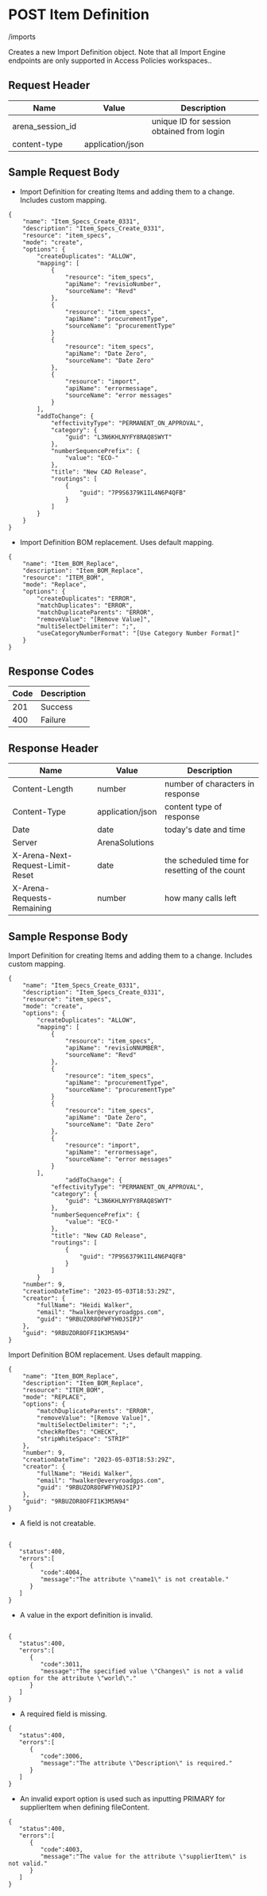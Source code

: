 # POST Item Definition
/imports

Creates a new  Import Definition object.  Note that all Import Engine endpoints are only supported in Access Policies workspaces..

## Request Header

| Name  | Value  | Description  |
|  --- |  --- |  --- | 
| arena_session_id  |   | unique ID for session obtained from login  |
| content-type  | application/json  |   |

## Sample Request Body
* Import Definition for creating Items and adding them to a change. Includes custom mapping.

```
{
    "name": "Item_Specs_Create_0331",
    "description": "Item_Specs_Create_0331",
    "resource": "item_specs",
    "mode": "create",
    "options": {
        "createDuplicates": "ALLOW",
        "mapping": [
            {
                "resource": "item_specs",
                "apiName": "revisioNumber",
                "sourceName": "Revd"
            },
            {
                "resource": "item_specs",
                "apiName": "procurementType",
                "sourceName": "procurementType"
            }
            {
                "resource": "item_specs",
                "apiName": "Date Zero",
                "sourceName": "Date Zero"
            },
            {
                "resource": "import",
                "apiName": "errormessage",
                "sourceName": "error messages"
            }
        ],
        "addToChange": {
            "effectivityType": "PERMANENT_ON_APPROVAL",
            "category": {
                "guid": "L3N6KHLNYFY8RAQ8SWYT"
            },
            "numberSequencePrefix": {
                "value": "ECO-"
            },
            "title": "New CAD Release",
            "routings": [
                {
                    "guid": "7P9S6379K1IL4N6P4QFB"
                }
            ]
        }
    }
}
```
* Import Definition BOM replacement.  Uses default mapping.

```
{
    "name": "Item_BOM_Replace",
    "description": "Item_BOM_Replace",
    "resource": "ITEM_BOM",
    "mode": "Replace",
    "options": {    
        "createDuplicates": "ERROR",
        "matchDuplicates": "ERROR",
        "matchDuplicateParents": "ERROR",
        "removeValue": "[Remove Value]",
        "multiSelectDelimiter": ";",
        "useCategoryNumberFormat": "[Use Category Number Format]"
    }
}
```
## Response Codes

| Code  | Description  |
|  --- |  --- | 
| 201  | Success  |
| 400  | Failure  |

## Response Header

| Name  | Value  | Description  |
|  --- |  --- |  --- | 
| Content-Length  | number  | number of characters in response  |
| Content-Type  | application/json  | content type of response  |
| Date  | date  | today's date and time  |
| Server  | ArenaSolutions  |   |
| X-Arena-Next-Request-Limit-Reset   | date  | the scheduled time for resetting of the count  |
| X-Arena-Requests-Remaining   | number  | how many calls left  |

## Sample Response Body
Import Definition for creating Items and adding them to a change. Includes custom mapping.

```
{
    "name": "Item_Specs_Create_0331",
    "description": "Item_Specs_Create_0331",
    "resource": "item_specs",
    "mode": "create",
    "options": {
        "createDuplicates": "ALLOW",
        "mapping": [
            {
                "resource": "item_specs",
                "apiName": "revisioNNUMBER",
                "sourceName": "Revd"
            },
            {
                "resource": "item_specs",
                "apiName": "procurementType",
                "sourceName": "procurementType"
            }
            {
                "resource": "item_specs",
                "apiName": "Date Zero",
                "sourceName": "Date Zero"
            },
            {
                "resource": "import",
                "apiName": "errormessage",
                "sourceName": "error messages"
            }
        ],
                "addToChange": {
            "effectivityType": "PERMANENT_ON_APPROVAL",
            "category": {
                "guid": "L3N6KHLNYFY8RAQ8SWYT"
            },
            "numberSequencePrefix": {
                "value": "ECO-"
            },
            "title": "New CAD Release",
            "routings": [
                {
                    "guid": "7P9S6379K1IL4N6P4QFB"
                }
            ]
        }
    "number": 9,
    "creationDateTime": "2023-05-03T18:53:29Z",
    "creator": {
        "fullName": "Heidi Walker",
        "email": "hwalker@everyroadgps.com",
        "guid": "9RBUZOR8OFWFYH0JSIPJ"
    },
    "guid": "9RBUZOR8OFFI1K3M5N94"
}

```
Import Definition BOM replacement.  Uses default mapping.

```
{
    "name": "Item_BOM_Replace",
    "description": "Item_BOM_Replace",
    "resource": "ITEM_BOM",
    "mode": "REPLACE",
    "options": {
        "matchDuplicateParents": "ERROR",
        "removeValue": "[Remove Value]",
        "multiSelectDelimiter": ";",
        "checkRefDes": "CHECK",
        "stripWhiteSpace": "STRIP"
    },
    "number": 9,
    "creationDateTime": "2023-05-03T18:53:29Z",
    "creator": {
        "fullName": "Heidi Walker",
        "email": "hwalker@everyroadgps.com",
        "guid": "9RBUZOR8OFWFYH0JSIPJ"
    },
    "guid": "9RBUZOR8OFFI1K3M5N94"
}
```
* A field is not creatable. 

```

{  
   "status":400,
   "errors":[  
      {  
         "code":4004,
         "message":"The attribute \"name1\" is not creatable."
      }
   ]
}
```
* A value in the export definition is invalid.

```

{  
   "status":400,
   "errors":[  
      {  
         "code":3011,
         "message":"The specified value \"Changes\" is not a valid option for the attribute \"world\"."
      }
   ]
}
```
* A required field is missing.

```
{  
   "status":400,
   "errors":[  
      {  
         "code":3006,
         "message":"The attribute \"Description\" is required."
      }
   ]
}
```
* An invalid export option is used such as inputting PRIMARY for supplierItem when defining fileContent.

```
{  
   "status":400,
   "errors":[  
      {  
         "code":4003,
         "message":"The value for the attribute \"supplierItem\" is not valid."
      }
   ]
}
```

